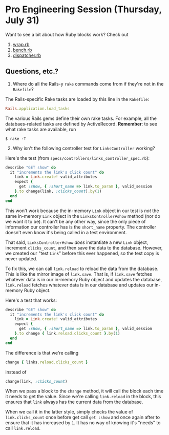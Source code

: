 # Pro Engineering Session (Thursday, July 31)

Want to see a bit about how Ruby blocks work?  Check out

1. [wrap.rb](wrap.rb)
2. [bench.rb](bench.rb)
3. [dispatcher.rb](dispatcher.rb)

## Questions, etc.?

1. Where do all the Rails-y `rake` commands come from if they're not in the `Rakefile`?

  The Rails-specific Rake tasks are loaded by this line in the `Rakefile`:

  ```ruby
  Rails.application.load_tasks
  ```

  The various Rails gems define their own rake tasks.  For example, all the databaes-related tasks are defined by ActiveRecord.  **Remember**: to see what rake tasks are available, run

  ```console
  $ rake -T
  ```

2. Why isn't the following controller test for `LinksController` working?

  Here's the test (from `specs/controllers/links_controller_spec.rb`):

  ```ruby
  describe "GET show" do
    it "increments the link's click count" do
      link = Link.create! valid_attributes
      expect {
        get :show, { :short_name => link.to_param }, valid_session
      }.to change(link, :clicks_count).by(1)
    end
  end
  ```

  This won't work because the in-memory `Link` object in our test is _not_ the same in-memory `Link` object in the `LinksController#show` method (nor do we want it to be).  It can't be any other way, since the only piece of information our controller has is the `short_name` property.  The controller doesn't even know it's being called in a test environment.

  That said, `LinksController#show` _does_ instantiate a new `Link` object, increment `clicks_count`, and then save the data to the database. However, we created our "test `Link`" before this ever happened, so the test copy is never updated.

  To fix this, we can call `link.reload` to reload the data from the database.  This is like the mirror image of `link.save`.  That is, if `link.save` fetches whatever data is in our in-memory Ruby object and updates the database, `link.reload` fetches whatever data is in our database and updates our in-memory Ruby object.

  Here's a test that works:

  ```ruby
  describe "GET show" do
    it "increments the link's click count" do
      link = Link.create! valid_attributes
      expect {
        get :show, { :short_name => link.to_param }, valid_session
      }.to change { link.reload.clicks_count }.by(1)
    end
  end
  ```

  The difference is that we're calling

  ```ruby
  change { links.reload.clicks_count }
  ```

  instead of

  ```ruby
  change(link, :clicks_count)
  ```

  When we pass a block to the `change` method, it will call the block each time it needs to get the value.  Since we're calling `link.reload` in the block, this ensures that `link` always has the current data from the database.

  When we call it in the latter style, simply checks the value of `link.clicks_count` once before get call `get :show` and once again after to ensure that it has increased by `1`.  It has no way of knowing it's "needs" to call `link.reload`.
